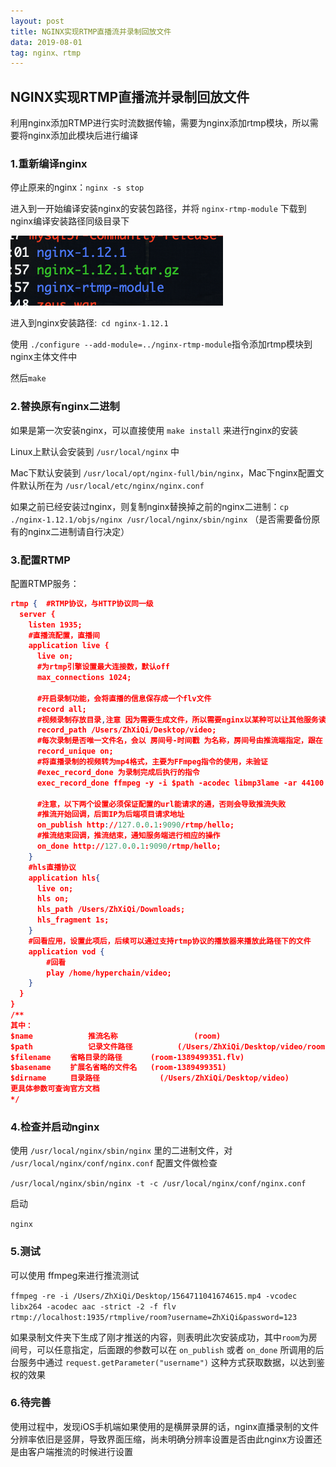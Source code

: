 ```yaml
---
layout: post
title: NGINX实现RTMP直播流并录制回放文件
data: 2019-08-01
tag: nginx、rtmp
---
```




## NGINX实现RTMP直播流并录制回放文件

利用nginx添加RTMP进行实时流数据传输，需要为nginx添加rtmp模块，所以需要将nginx添加此模块后进行编译



### 1.重新编译nginx

停止原来的nginx：`nginx -s stop`

进入到一开始编译安装nginx的安装包路径，并将 `nginx-rtmp-module` 下载到nginx编译安装路径同级目录下

![n](/images/posts/rtmp/n.png)

进入到nginx安装路径:` cd nginx-1.12.1`

使用 `./configure --add-module=../nginx-rtmp-module`指令添加rtmp模块到nginx主体文件中

然后`make` 

### 2.替换原有nginx二进制

如果是第一次安装nginx，可以直接使用 `make install` 来进行nginx的安装

Linux上默认会安装到 `/usr/local/nginx` 中

Mac下默认安装到 `/usr/local/opt/nginx-full/bin/nginx`，Mac下nginx配置文件默认所在为 `/usr/local/etc/nginx/nginx.conf`

如果之前已经安装过nginx，则复制nginx替换掉之前的nginx二进制：`cp ./nginx-1.12.1/objs/nginx /usr/local/nginx/sbin/nginx`  （是否需要备份原有的nginx二进制请自行决定）

### 3.配置RTMP

配置RTMP服务：

```json
rtmp {	#RTMP协议，与HTTP协议同一级
  server {
    listen 1935;
    #直播流配置，直播间
    application live {
      live on;
      #为rtmp引擎设置最大连接数，默认off
      max_connections 1024;
      
      #开启录制功能，会将直播的信息保存成一个flv文件
      record all;
      #视频录制存放目录,注意 因为需要生成文件，所以需要nginx以某种可以让其他服务读写文件的用户权限启动
      record_path /Users/ZhXiQi/Desktop/video;
      #每次录制是否唯一文件名，会以 房间号-时间戳 为名称，房间号由推流端指定，跟在 live后面，如 live/room1
      record_unique on;
      #将直播录制的视频转为mp4格式，主要为FFmpeg指令的使用，未验证
      #exec_record_done 为录制完成后执行的指令
      exec_record_done ffmpeg -y -i $path -acodec libmp3lame -ar 44100 -ac 1 -vcodec libx264 $path/$basename.mp4;

      #注意，以下两个设置必须保证配置的url能请求的通，否则会导致推流失败
      #推流开始回调，后面IP为后端项目请求地址
      on_publish http://127.0.0.1:9090/rtmp/hello;
      #推流结束回调，推流结束，通知服务端进行相应的操作
      on_done http://127.0.0.1:9090/rtmp/hello;
    }
    #hls直播协议
    application hls{
      live on;
      hls on;
      hls_path /Users/ZhXiQi/Downloads;
      hls_fragment 1s;
    }
    #回看应用，设置此项后，后续可以通过支持rtmp协议的播放器来播放此路径下的文件
    application vod {
        #回看
        play /home/hyperchain/video;
    }
  }
}
/**
其中：
$name 　　		推流名称				 (room)
$path 　　		记录文件路径			(/Users/ZhXiQi/Desktop/video/room-1389499351.flv)
$filename 　　省略目录的路径　　	(room-1389499351.flv)
$basename 　　扩展名省略的文件名	(room-1389499351)
$dirname 　　	目录路径　　 			(/Users/ZhXiQi/Desktop/video)
更具体参数可查询官方文档
*/
```

### 4.检查并启动nginx

使用 `/usr/local/nginx/sbin/nginx` 里的二进制文件，对 `/usr/local/nginx/conf/nginx.conf` 配置文件做检查

`/usr/local/nginx/sbin/nginx -t -c /usr/local/nginx/conf/nginx.conf`

启动

`nginx` 

### 5.测试

可以使用 ffmpeg来进行推流测试

`ffmpeg -re -i /Users/ZhXiQi/Desktop/1564711041674615.mp4 -vcodec libx264 -acodec aac -strict -2 -f flv rtmp://localhost:1935/rtmplive/room?username=ZhXiQi&password=123`

如果录制文件夹下生成了刚才推送的内容，则表明此次安装成功，其中`room`为房间号，可以任意指定，后面跟的参数可以在 `on_publish` 或者 `on_done` 所调用的后台服务中通过 `request.getParameter("username")` 这种方式获取数据，以达到鉴权的效果

### 6.待完善

使用过程中，发现iOS手机端如果使用的是横屏录屏的话，nginx直播录制的文件分辨率依旧是竖屏，导致界面压缩，尚未明确分辨率设置是否由此nginx方设置还是由客户端推流的时候进行设置

